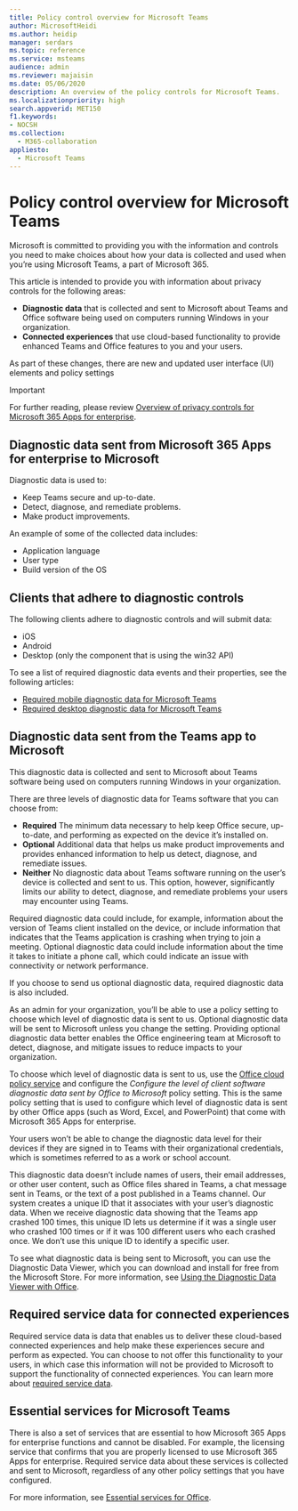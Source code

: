 ```yaml
---
title: Policy control overview for Microsoft Teams
author: MicrosoftHeidi
ms.author: heidip
manager: serdars
ms.topic: reference
ms.service: msteams
audience: admin
ms.reviewer: majaisin
ms.date: 05/06/2020
description: An overview of the policy controls for Microsoft Teams.
ms.localizationpriority: high
search.appverid: MET150
f1.keywords:
- NOCSH
ms.collection: 
  - M365-collaboration
appliesto: 
  - Microsoft Teams
---
```

# Policy control overview for Microsoft Teams

Microsoft is committed to providing you with the information and controls you need to make choices about how your data is collected and used when you’re using Microsoft Teams, a part of Microsoft 365.

This article is intended to provide you with information about privacy controls for the following areas:

- **Diagnostic data** that is collected and sent to Microsoft about Teams and Office software being used on computers running Windows in your organization.
- **Connected experiences** that use cloud-based functionality to provide enhanced Teams and Office features to you and your users.

As part of these changes, there are new and updated user interface (UI) elements and policy settings

> [!IMPORTANT]
> For further reading, please review [Overview of privacy controls for Microsoft 365 Apps for enterprise](/deployoffice/privacy/overview-privacy-controls).

## Diagnostic data sent from Microsoft 365 Apps for enterprise to Microsoft

Diagnostic data is used to:

- Keep Teams secure and up-to-date.
- Detect, diagnose, and remediate problems.
- Make product improvements.

An example of some of the collected data includes:

- Application language
- User type
- Build version of the OS

## Clients that adhere to diagnostic controls

The following clients adhere to diagnostic controls and will submit data:

- iOS
- Android
- Desktop (only the component that is using the win32 API)

To see a list of required diagnostic data events and their properties, see the following articles:

- [Required mobile diagnostic data for Microsoft Teams](policy-control-diagnostic-data-mobile.md)
- [Required desktop diagnostic data for Microsoft Teams](policy-control-diagnostic-data-desktop.md)

## Diagnostic data sent from the Teams app to Microsoft

This diagnostic data is collected and sent to Microsoft about Teams software being used on computers running Windows in your organization.

There are three levels of diagnostic data for Teams software that you can choose from:

- **Required** The minimum data necessary to help keep Office secure, up-to-date, and performing as expected on the device it’s installed on.
- **Optional** Additional data that helps us make product improvements and provides enhanced information to help us detect, diagnose, and remediate issues.
- **Neither** No diagnostic data about Teams software running on the user’s device is collected and sent to us. This option, however, significantly limits our ability to detect, diagnose, and remediate problems your users may encounter using Teams.

Required diagnostic data could include, for example, information about the version of Teams client installed on the device, or include information that indicates that the Teams application is crashing when trying to join a meeting. Optional diagnostic data could include information about the time it takes to initiate a phone call, which could indicate an issue with connectivity or network performance.

If you choose to send us optional diagnostic data, required diagnostic data is also included.

As an admin for your organization, you’ll be able to use a policy setting to choose which level of diagnostic data is sent to us. Optional diagnostic data will be sent to Microsoft unless you change the setting. Providing optional diagnostic data better enables the Office engineering team at Microsoft to detect, diagnose, and mitigate issues to reduce impacts to your organization. 

To choose which level of diagnostic data is sent to us, use the [Office cloud policy service](/deployoffice/overview-office-cloud-policy-service) and configure the *Configure the level of client software diagnostic data sent by Office to Microsoft* policy setting. This is the same policy setting that is used to configure which level of diagnostic data is sent by other Office apps (such as Word, Excel, and PowerPoint) that come with Microsoft 365 Apps for enterprise.

Your users won’t be able to change the diagnostic data level for their devices if they are signed in to Teams with their organizational credentials, which is sometimes referred to as a work or school account.

This diagnostic data doesn’t include names of users, their email addresses, or other user content, such as Office files shared in Teams, a chat message sent in Teams, or the text of a post published in a Teams channel. Our system creates a unique ID that it associates with your user’s diagnostic data. When we receive diagnostic data showing that the Teams app crashed 100 times, this unique ID lets us determine if it was a single user who crashed 100 times or if it was 100 different users who each crashed once. We don’t use this unique ID to identify a specific user.

To see what diagnostic data is being sent to Microsoft, you can use the Diagnostic Data Viewer, which you can download and install for free from the Microsoft Store. For more information, see [Using the Diagnostic Data Viewer with Office](https://support.microsoft.com/topic/cf761ce9-d805-4c60-a339-4e07f3182855).

## Required service data for connected experiences

Required service data is data that enables us to deliver these cloud-based connected experiences and help make these experiences secure and perform as expected. You can choose to not offer this functionality to your users, in which case this information will not be provided to Microsoft to support the functionality of connected experiences. You can learn more about [required service data](/deployoffice/privacy/required-service-data).

## Essential services for Microsoft Teams

There is also a set of services that are essential to how Microsoft 365 Apps for enterprise functions and cannot be disabled. For example, the licensing service that confirms that you are properly licensed to use Microsoft 365 Apps for enterprise. Required service data about these services is collected and sent to Microsoft, regardless of any other policy settings that you have configured.

For more information, see [Essential services for Office](/deployoffice/privacy/essential-services).
